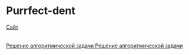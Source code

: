 # Purrfect-dent
<a href= "https://zhenyaezix.github.io/Purrfect-dent/" target="_blank"> Сайт </a><br><br><br>
<a href= "https://zhenyaezix.github.io/-/" target="_blank"> Решение алгоритмической задачи </a>
<a href= "https://zhenyaezix.github.io/Zadachi2/" target="_blank"> Решение алгоритмической задачи </a>
